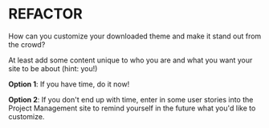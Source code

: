 # REFACTOR

How can you customize your downloaded theme and make it stand out from the crowd?

At least add some content unique to who you are and what you want your site to be about (hint: you!)

**Option 1**: If you have time, do it now!

**Option 2**: If you don't end up with time, enter in some user stories into the Project Management site to remind yourself in the future what you'd like to customize.
